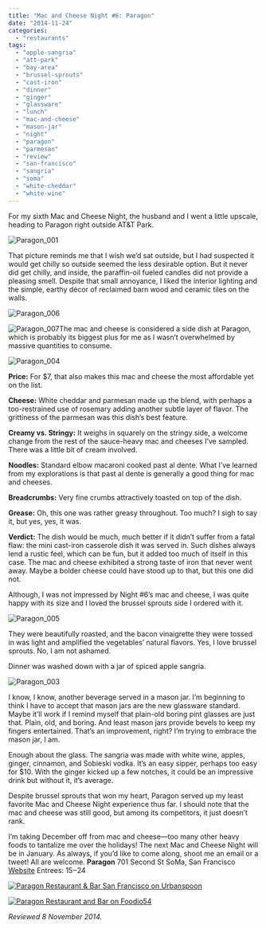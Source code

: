 ```yaml
---
title: "Mac and Cheese Night #6: Paragon"
date: "2014-11-24"
categories:
  - "restaurants"
tags:
  - "apple-sangria"
  - "att-park"
  - "bay-area"
  - "brussel-sprouts"
  - "cast-iron"
  - "dinner"
  - "ginger"
  - "glassware"
  - "lunch"
  - "mac-and-cheese"
  - "mason-jar"
  - "night"
  - "paragon"
  - "parmesan"
  - "review"
  - "san-francisco"
  - "sangria"
  - "soma"
  - "white-cheddar"
  - "white-wine"
---
```


For my sixth Mac and Cheese Night, the husband and I went a little upscale, heading to Paragon right outside AT&T Park.

![Paragon_001](http://s3.amazonaws.com/thegourmez-wpmedia/2014/11/Paragon_001-500x344.jpg)

That picture reminds me that I wish we’d sat outside, but I had suspected it would get chilly so outside seemed the less desirable option. But it never did get chilly, and inside, the paraffin-oil fueled candles did not provide a pleasing smell. Despite that small annoyance, I liked the interior lighting and the simple, earthy décor of reclaimed barn wood and ceramic tiles on the walls.

![Paragon_006](http://s3.amazonaws.com/thegourmez-wpmedia/2014/11/Paragon_006-500x332.jpg)

![Paragon_007](http://s3.amazonaws.com/thegourmez-wpmedia/2014/11/Paragon_007-500x332.jpg)The mac and cheese is considered a side dish at Paragon, which is probably its biggest plus for me as I wasn’t overwhelmed by massive quantities to consume.

![Paragon_004](http://s3.amazonaws.com/thegourmez-wpmedia/2014/11/Paragon_004-500x332.jpg)

**Price:** For $7, that also makes this mac and cheese the most affordable yet on the list.

**Cheese:** White cheddar and parmesan made up the blend, with perhaps a too-restrained use of rosemary adding another subtle layer of flavor. The grittiness of the parmesan was this dish’s best feature.

**Creamy vs. Stringy:** It weighs in squarely on the stringy side, a welcome change from the rest of the sauce-heavy mac and cheeses I’ve sampled. There was a little bit of cream involved.

**Noodles:** Standard elbow macaroni cooked past al dente. What I’ve learned from my explorations is that past al dente is generally a good thing for mac and cheeses.

**Breadcrumbs:** Very fine crumbs attractively toasted on top of the dish.

**Grease:** Oh, this one was rather greasy throughout. Too much? I sigh to say it, but yes, yes, it was.

**Verdict:** The dish would be much, much better if it didn’t suffer from a fatal flaw: the mini cast-iron casserole dish it was served in. Such dishes always lend a rustic feel, which can be fun, but it added too much of itself in this case. The mac and cheese exhibited a strong taste of iron that never went away. Maybe a bolder cheese could have stood up to that, but this one did not.

Although, I was not impressed by Night #6’s mac and cheese, I was quite happy with its size and I loved the brussel sprouts side I ordered with it.

![Paragon_005](http://s3.amazonaws.com/thegourmez-wpmedia/2014/11/Paragon_005-332x500.jpg)

They were beautifully roasted, and the bacon vinaigrette they were tossed in was light and amplified the vegetables’ natural flavors. Yes, I love brussel sprouts. No, I am not ashamed.

Dinner was washed down with a jar of spiced apple sangria.

![Paragon_003](http://s3.amazonaws.com/thegourmez-wpmedia/2014/11/Paragon_003-332x500.jpg)

I know, I know, another beverage served in a mason jar. I’m beginning to think I have to accept that mason jars are the new glassware standard. Maybe it’ll work if I remind myself that plain-old boring pint glasses are just that. Plain, old, and boring. And least mason jars provide bevels to keep my fingers entertained. That’s an improvement, right? I’m trying to embrace the mason jar, I am.

Enough about the glass. The sangria was made with white wine, apples, ginger, cinnamon, and Sobieski vodka. It’s an easy sipper, perhaps too easy for $10. With the ginger kicked up a few notches, it could be an impressive drink but without it, it’s average.

Despite brussel sprouts that won my heart, Paragon served up my least favorite Mac and Cheese Night experience thus far. I should note that the mac and cheese was still good, but among its competitors, it just doesn’t rank.

I’m taking December off from mac and cheese—too many other heavy foods to tantalize me over the holidays! The next Mac and Cheese Night will be in January. As always, if you’d like to come along, shoot me an email or a tweet! All are welcome. **Paragon** 701 Second St SoMa, San Francisco [Website](http://paragonrestaurant.com/home.sanfrancisco) Entrees: $15-$24

[![Paragon Restaurant & Bar San Francisco on Urbanspoon](http://www.urbanspoon.com/b/link/88812/minilink.gif)](http://www.urbanspoon.com/r/6/88812/restaurant/SOMA/Paragon-Restaurant-Bar-San-Francisco-San-Francisco)

[![Paragon Restaurant and Bar on Foodio54](http://foodio54.com/images/badge-2-c360c.jpg)](http://foodio54.com/restaurant/San-Francisco-CA/c360c/Paragon-Restaurant-and-Bar)

_Reviewed 8 November 2014._

